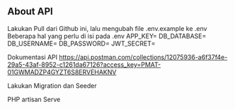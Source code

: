 ## About API

Lakukan Pull dari Github ini, lalu mengubah file .env.example ke .env
Beberapa hal yang perlu di isi pada .env
APP_KEY=
DB_DATABASE=
DB_USERNAME=
DB_PASSWORD=
JWT_SECRET=

Dokumentasi API
https://api.postman.com/collections/12075936-a6f37f4e-29a5-43af-8952-c1261da67126?access_key=PMAT-01GWMADZP4GYZT6S8ERVEHAKNV

Lakukan Migration dan Seeder

PHP artisan Serve